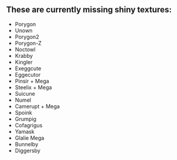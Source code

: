 ## These are currently missing shiny textures:

-	Porygon
-	Unown
-	Porygon2
-	Porygon-Z
-   Noctowl
-   Krabby
-   Kingler
-   Exeggcute
-   Eggecutor
-   Pinsir + Mega
-   Steelix + Mega
-   Suicune
-   Numel
-   Camerupt + Mega
-   Spoink
-   Grumpig
-   Cofagrigus
-   Yamask
-   Glalie Mega
-   Bunnelby
-   Diggersby
